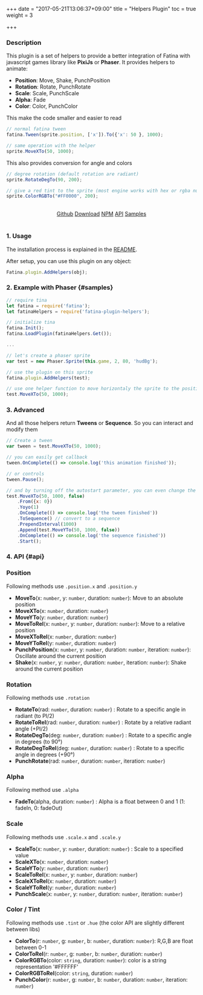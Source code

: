 +++
date = "2017-05-21T13:06:37+09:00"
title = "Helpers Plugin"
toc = true
weight = 3

+++

### Description
This plugin is a set of helpers to provide a better integration of Fatina with javascript games library like **PixiJs** or **Phaser**.  It provides helpers to animate:

 * **Position**: Move, Shake, PunchPosition
 * **Rotation**: Rotate, PunchRotate
 * **Scale**: Scale, PunchScale
 * **Alpha**: Fade
 * **Color**: Color, PunchColor

This make the code smaller and easier to read
```js
// normal fatina tween
fatina.Tween(sprite.position, ['x']).To({'x': 50 }, 1000);

// same operation with the helper
sprite.MoveXTo(50, 1000);
```

This also provides conversion for angle and colors
```js
// degree rotation (default rotation are radiant)
sprite.RotateDegTo(90, 200);

// give a red tint to the sprite (most engine works with hex or rgba number array)
sprite.ColorRGBTo("#FF0000", 200);
```

<div style="text-align: center; margin-top: 30px;">
    <a class="btn btn-primary" href="https://github.com/kefniark/Fatina-Plugin-Helpers/" target="_blank">Github</a>
    <a class="btn btn-info" href="https://github.com/kefniark/Fatina-Plugin-Helpers/releases" target="_blank">Download</a>
    <a class="btn btn-success" href="https://www.npmjs.com/package/fatina-plugin-helpers" target="_blank">NPM</a>
    <a class="btn btn-success" href="#api">API</a>
    <a class="btn btn-info" href="#samples">Samples</a>
</div>

<br>

### 1. Usage
The installation process is explained in the [README](https://github.com/kefniark/Fatina-Plugin-Helpers).

After setup, you can use this plugin on any object: 
```js
Fatina.plugin.AddHelpers(obj);
```

### 2. Example with Phaser {#samples}
```js
// require tina
let fatina = require('fatina');
let fatinaHelpers = require('fatina-plugin-helpers');

// initialize tina
fatina.Init();
fatina.LoadPlugin(fatinaHelpers.Get());

...

// let's create a phaser sprite
var test = new Phaser.Sprite(this.game, 2, 80, 'hudBg');

// use the plugin on this sprite
fatina.plugin.AddHelpers(test);

// use one helper function to move horizontaly the sprite to the position x = 50 in 1s.
test.MoveXTo(50, 1000);
```

### 3. Advanced
And all those helpers return **Tweens** or **Sequence**.
So you can interact and modify them

```js
// Create a tween
var tween = test.MoveXTo(50, 1000);

// you can easily get callback
tween.OnComplete(() => console.log('this animation finished'));

// or controls
tween.Pause();

// and by turning off the autostart parameter, you can even change the tween configuration
test.MoveXTo(50, 1000, false)
    .From({x: 0})
    .Yoyo(1)
    .OnComplete(() => console.log('the tween finished'))
    .ToSequence() // convert to a sequence
    .PrependInterval(1000)
    .Append(test.MoveYTo(50, 1000, false))
    .OnComplete(() => console.log('the sequence finished'))
    .Start();
```

### 4. API  {#api}

### Position
Following methods use `.position.x` and `.position.y`

* **MoveTo**(x: `number`, y: `number`, duration: `number`): Move to an absolute position
* **MoveXTo**(x: `number`, duration: `number`)
* **MoveYTo**(y: `number`, duration: `number`)
* **MoveToRel**(x: `number`, y: `number`, duration: `number`): Move to a relative position
* **MoveXToRel**(x: `number`, duration: `number`)
* **MoveYToRel**(y: `number`, duration: `number`)
* **PunchPosition**(x: `number`, y: `number`, duration: `number`, iteration: `number`): Oscillate around the current position
* **Shake**(x: `number`, y: `number`, duration: `number`, iteration: `number`): Shake around the current position

### Rotation
Following methods use `.rotation`

* **RotateTo**(rad: `number`, duration: `number`) : Rotate to a specific angle in radiant (to PI/2)
* **RotateToRel**(rad: `number`, duration: `number`) : Rotate by a relative radiant angle (+PI/2)
* **RotateDegTo**(deg: `number`, duration: `number`) : Rotate to a specific angle in degrees (to 90°)
* **RotateDegToRel**(deg: `number`, duration: `number`) : Rotate to a specific angle in degrees (+90°)
* **PunchRotate**(rad: `number`, duration: `number`, iteration: `number`)

### Alpha
Following method use `.alpha`

* **FadeTo**(alpha, duration: `number`) : Alpha is a float between 0 and 1 (1: fadeIn, 0: fadeOut)

### Scale
Following methods use `.scale.x` and `.scale.y`

* **ScaleTo**(x: `number`, y: `number`, duration: `number`) : Scale to a specified value
* **ScaleXTo**(x: `number`, duration: `number`)
* **ScaleYTo**(y: `number`, duration: `number`)
* **ScaleToRel**(x: `number`, y: `number`, duration: `number`)
* **ScaleXToRel**(x: `number`, duration: `number`)
* **ScaleYToRel**(y: `number`, duration: `number`)
* **PunchScale**(x: `number`, y: `number`, duration: `number`, iteration: `number`)

### Color / Tint
Following methods use `.tint` or `.hue` (the color API are slightly different between libs)

* **ColorTo**(r: `number`, g: `number`, b: `number`, duration: `number`): R,G,B are float between 0-1
* **ColorToRel**(r: `number`, g: `number`, b: `number`, duration: `number`)
* **ColorRGBTo**(color: `string`, duration: `number`): color is a string representation '#FFFFFF'
* **ColorRGBToRel**(color: `string`, duration: `number`)
* **PunchColor**(r: `number`, g: `number`, b: `number`, duration: `number`, iteration: `number`)